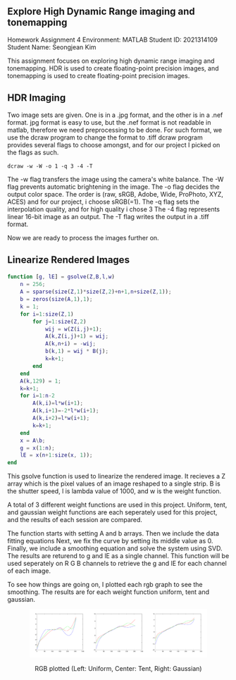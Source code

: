 ## Explore High Dynamic Range imaging and tonemapping

Homework Assignment 4
Environment: MATLAB
Student ID: 2021314109
Student Name: Seongjean Kim

This assignment focuses on exploring high dynamic range imaging and tonemapping.
HDR is used to create floating-point precision images, and tonemapping is used to create floating-point precision images.


## HDR Imaging
Two image sets are given. One is in a .jpg format, and the other is in a .nef format.
jpg format is easy to use, but the .nef format is not readable in matlab, therefore we need preprocessing to be done.
For such format, we use the dcraw program to change the format to .tiff
dcraw program provides several flags to choose amongst, and for our project I picked on the flags as such.

```
dcraw -w -W -o 1 -q 3 -4 -T
```
The -w flag transfers the image using the camera's white balance.
The -W flag prevents automatic brightening in the image.
The -o flag decides the output color space. 
The order is (raw, sRGB, Adobe, Wide, ProPhoto, XYZ, ACES) and for our project, i choose sRGB(=1).
The -q flag sets the interpolation quality, and for high quality i chose 3
The -4 flag represents linear 16-bit image as an output.
The -T flag writes the output in a .tiff format.

Now we are ready to process the images further on.


## Linearize Rendered Images

```matlab
function [g, lE] = gsolve(Z,B,l,w)
    n = 256;
    A = sparse(size(Z,1)*size(Z,2)+n+1,n+size(Z,1));
    b = zeros(size(A,1),1);
    k = 1;
    for i=1:size(Z,1)
        for j=1:size(Z,2)
            wij = w(Z(i,j)+1);
            A(k,Z(i,j)+1) = wij; 
            A(k,n+i) = -wij; 
            b(k,1) = wij * B(j);
            k=k+1;
        end
    end
    A(k,129) = 1;
    k=k+1;
    for i=1:n-2
        A(k,i)=l*w(i+1); 
        A(k,i+1)=-2*l*w(i+1); 
        A(k,i+2)=l*w(i+1);
        k=k+1;
    end
    x = A\b;
    g = x(1:n);
    lE = x(n+1:size(x, 1));
end
```

This gsolve function is used to linearize the rendered image.
It recieves a Z array which is the pixel values of an image reshaped to a single strip.
B is the shutter speed, l is lambda value of 1000, and w is the weight function.

A total of 3 different weight functions are used in this project.
Uniform, tent, and gaussian weight functions are each seperately used for this project, and the results of each session are compared.

The function starts with setting A and b arrays.
Then we include the data fitting equations
Next, we fix the curve by setting its middle value as 0.
Finally, we include a smoothing equation and solve the system using SVD.
The results are returend to g and lE as a single channel.
This function will be used seperately on R G B channels to retrieve the g and lE for each channel of each image.

To see how things are going on, I plotted each rgb graph to see the smoothing.
The results are for each weight function uniform, tent and gaussian.

<p align="center">
    <img src="images/capture.PNG" width="80%" height="50%">
    <p align="center">RGB plotted (Left: Uniform, Center: Tent, Right: Gaussian)</p> 
</p>




